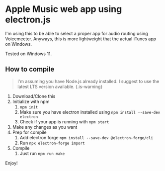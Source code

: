 # Apple Music web app using electron.js

I'm using this to be able to select a proper app for audio routing using Voicemeeter. Anyways, this is more lightweight that the actual iTunes app on Windows.

Tested on Windows 11.

## How to compile

> I'm assuming you have Node.js already installed. I suggest to use the latest LTS version available.
> {.is-warning}

1. Download/Clone this
1. Initialize with npm
    1. `npm init`
    2. Make sure you have electron installed using `npm install --save-dev electron`
    3. Check if your app is running with `npm start`
1. Make any changes as you want
1. Prep for compile
    1. Add electron forge `npm install --save-dev @electron-forge/cli`
    1. Run `npx electron-forge import`
1. Compile
    1. Just run `npm run make`

Enjoy!
